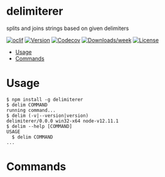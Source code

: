 delimiterer
===========

splits and joins strings based on given delimiters

[![oclif](https://img.shields.io/badge/cli-oclif-brightgreen.svg)](https://oclif.io)
[![Version](https://img.shields.io/npm/v/delimiterer.svg)](https://npmjs.org/package/delimiterer)
[![Codecov](https://codecov.io/gh/Basementbrb/delimiterer/branch/master/graph/badge.svg)](https://codecov.io/gh/Basementbrb/delimiterer)
[![Downloads/week](https://img.shields.io/npm/dw/delimiterer.svg)](https://npmjs.org/package/delimiterer)
[![License](https://img.shields.io/npm/l/delimiterer.svg)](https://github.com/Basementbrb/delimiterer/blob/master/package.json)

<!-- toc -->
* [Usage](#usage)
* [Commands](#commands)
<!-- tocstop -->
# Usage
<!-- usage -->
```sh-session
$ npm install -g delimiterer
$ delim COMMAND
running command...
$ delim (-v|--version|version)
delimiterer/0.0.0 win32-x64 node-v12.11.1
$ delim --help [COMMAND]
USAGE
  $ delim COMMAND
...
```
<!-- usagestop -->
# Commands
<!-- commands -->

<!-- commandsstop -->
